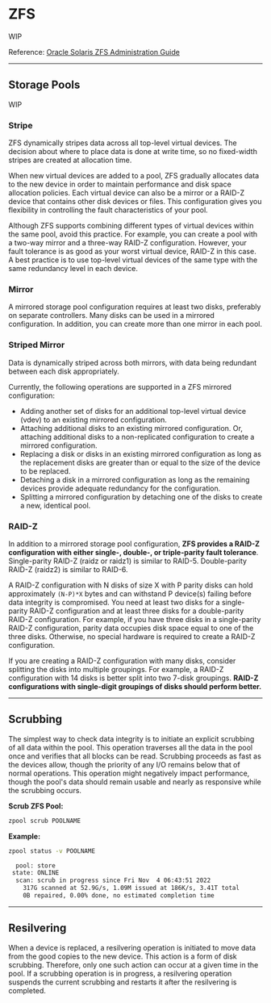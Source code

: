 # ZFS
WIP

Reference: [Oracle Solaris ZFS Administration Guide](https://docs.oracle.com/cd/E19253-01/819-5461/index.html)

---
## Storage Pools
WIP

### Stripe

ZFS dynamically stripes data across all top-level virtual devices. The decision about where to place data is done at write time, so no fixed-width stripes are created at allocation time.

When new virtual devices are added to a pool, ZFS gradually allocates data to the new device in order to maintain performance and disk space allocation policies. Each virtual device can also be a mirror or a RAID-Z device that contains other disk devices or files. This configuration gives you flexibility in controlling the fault characteristics of your pool. 

Although ZFS supports combining different types of virtual devices within the same pool, avoid this practice. For example, you can create a pool with a two-way mirror and a three-way RAID-Z configuration. However, your fault tolerance is as good as your worst virtual device, RAID-Z in this case. A best practice is to use top-level virtual devices of the same type with the same redundancy level in each device.

### Mirror

A mirrored storage pool configuration requires at least two disks, preferably on separate controllers. Many disks can be used in a mirrored configuration. In addition, you can create more than one mirror in each pool. 

### Striped Mirror

Data is dynamically striped across both mirrors, with data being redundant between each disk appropriately.

Currently, the following operations are supported in a ZFS mirrored configuration:
- Adding another set of disks for an additional top-level virtual device (vdev) to an existing mirrored configuration.
- Attaching additional disks to an existing mirrored configuration. Or, attaching additional disks to a non-replicated configuration to create a mirrored configuration.
- Replacing a disk or disks in an existing mirrored configuration as long as the replacement disks are greater than or equal to the size of the device to be replaced.
- Detaching a disk in a mirrored configuration as long as the remaining devices provide adequate redundancy for the configuration.
- Splitting a mirrored configuration by detaching one of the disks to create a new, identical pool.

### RAID-Z

In addition to a mirrored storage pool configuration, **ZFS provides a RAID-Z configuration with either single-, double-, or triple-parity fault tolerance**. Single-parity RAID-Z (raidz or raidz1) is similar to RAID-5. Double-parity RAID-Z (raidz2) is similar to RAID-6.

A RAID-Z configuration with N disks of size X with P parity disks can hold approximately `(N-P)*X` bytes and can withstand P device(s) failing before data integrity is compromised. You need at least two disks for a single-parity RAID-Z configuration and at least three disks for a double-parity RAID-Z configuration. For example, if you have three disks in a single-parity RAID-Z configuration, parity data occupies disk space equal to one of the three disks. Otherwise, no special hardware is required to create a RAID-Z configuration.

If you are creating a RAID-Z configuration with many disks, consider splitting the disks into multiple groupings. For example, a RAID-Z configuration with 14 disks is better split into two 7-disk groupings. **RAID-Z configurations with single-digit groupings of disks should perform better.**

---
## Scrubbing

The simplest way to check data integrity is to initiate an explicit scrubbing of all data within the pool. This operation traverses all the data in the pool once and verifies that all blocks can be read. Scrubbing proceeds as fast as the devices allow, though the priority of any I/O remains below that of normal operations. This operation might negatively impact performance, though the pool's data should remain usable and nearly as responsive while the scrubbing occurs.

**Scrub ZFS Pool:**
```bash
zpool scrub POOLNAME
```

**Example:**
```bash
zpool status -v POOLNAME

  pool: store
 state: ONLINE
  scan: scrub in progress since Fri Nov  4 06:43:51 2022
	317G scanned at 52.9G/s, 1.09M issued at 186K/s, 3.41T total
	0B repaired, 0.00% done, no estimated completion time
```

---
## Resilvering

When a device is replaced, a resilvering operation is initiated to move data from the good copies to the new device. This action is a form of disk scrubbing. Therefore, only one such action can occur at a given time in the pool. If a scrubbing operation is in progress, a resilvering operation suspends the current scrubbing and restarts it after the resilvering is completed.